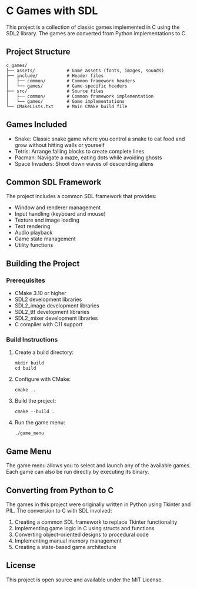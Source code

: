 # C Games with SDL

This project is a collection of classic games implemented in C using the SDL2 library. The games are converted from Python implementations to C.

## Project Structure

```
c_games/
├── assets/            # Game assets (fonts, images, sounds)
├── include/           # Header files
│   ├── common/        # Common framework headers
│   └── games/         # Game-specific headers
├── src/               # Source files
│   ├── common/        # Common framework implementation
│   └── games/         # Game implementations
└── CMakeLists.txt     # Main CMake build file
```

## Games Included

- Snake: Classic snake game where you control a snake to eat food and grow without hitting walls or yourself
- Tetris: Arrange falling blocks to create complete lines
- Pacman: Navigate a maze, eating dots while avoiding ghosts
- Space Invaders: Shoot down waves of descending aliens

## Common SDL Framework

The project includes a common SDL framework that provides:

- Window and renderer management
- Input handling (keyboard and mouse)
- Texture and image loading
- Text rendering
- Audio playback
- Game state management
- Utility functions

## Building the Project

### Prerequisites

- CMake 3.10 or higher
- SDL2 development libraries
- SDL2_image development libraries
- SDL2_ttf development libraries
- SDL2_mixer development libraries
- C compiler with C11 support

### Build Instructions

1. Create a build directory:
   ```
   mkdir build
   cd build
   ```

2. Configure with CMake:
   ```
   cmake ..
   ```

3. Build the project:
   ```
   cmake --build .
   ```

4. Run the game menu:
   ```
   ./game_menu
   ```

## Game Menu

The game menu allows you to select and launch any of the available games. Each game can also be run directly by executing its binary.

## Converting from Python to C

The games in this project were originally written in Python using Tkinter and PIL. The conversion to C with SDL involved:

1. Creating a common SDL framework to replace Tkinter functionality
2. Implementing game logic in C using structs and functions
3. Converting object-oriented designs to procedural code
4. Implementing manual memory management
5. Creating a state-based game architecture

## License

This project is open source and available under the MIT License.
